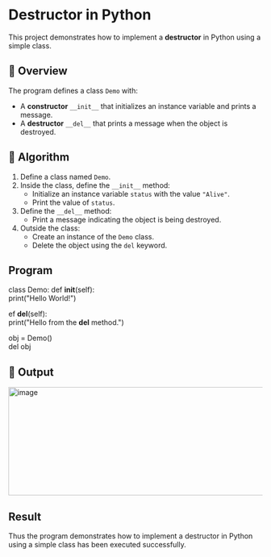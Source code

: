 # Destructor in Python

This project demonstrates how to implement a **destructor** in Python using a simple class.

## 🚀 Overview

The program defines a class `Demo` with:

- A **constructor** `__init__` that initializes an instance variable and prints a message.
- A **destructor** `__del__` that prints a message when the object is destroyed.

## 🧠 Algorithm

1. Define a class named `Demo`.
2. Inside the class, define the `__init__` method:
   - Initialize an instance variable `status` with the value `"Alive"`.
   - Print the value of `status`.
3. Define the `__del__` method:
   - Print a message indicating the object is being destroyed.
4. Outside the class:
   - Create an instance of the `Demo` class.
   - Delete the object using the `del` keyword.
## Program
class Demo:
    def __init__(self):<br>
        print("Hello World!")<br>

   ef __del__(self):<br>
        print("Hello from the __del__ method.")<br>


obj = Demo()<br>
del obj

## 🧪 Output
<img width="1254" height="215" alt="image" src="https://github.com/user-attachments/assets/1c0ba1ac-6a36-49af-929e-e119be1a5b69" />

## Result
Thus the program demonstrates how to implement a destructor in Python using a simple class has been executed successfully.
